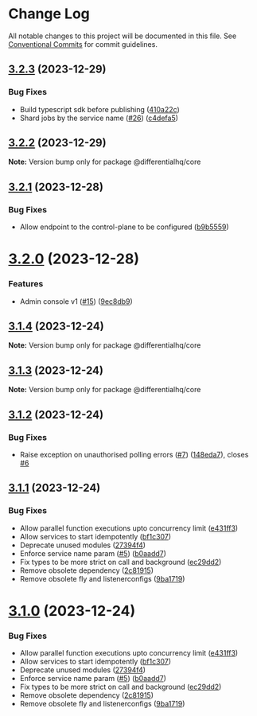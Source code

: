 # Change Log

All notable changes to this project will be documented in this file.
See [Conventional Commits](https://conventionalcommits.org) for commit guidelines.

## [3.2.3](https://github.com/differentialhq/differential/compare/v3.2.2...v3.2.3) (2023-12-29)


### Bug Fixes

* Build typescript sdk before publishing ([410a22c](https://github.com/differentialhq/differential/commit/410a22c4678785e1649051e5849cc76d12c63db9))
* Shard jobs by the service name ([#26](https://github.com/differentialhq/differential/issues/26)) ([c4defa5](https://github.com/differentialhq/differential/commit/c4defa5d63119cc16fb0a1e01a5e7148aa043327))





## [3.2.2](https://github.com/differentialhq/differential/compare/v3.2.1...v3.2.2) (2023-12-29)

**Note:** Version bump only for package @differentialhq/core





## [3.2.1](https://github.com/differentialhq/differential/compare/v3.2.0...v3.2.1) (2023-12-28)


### Bug Fixes

* Allow endpoint to the control-plane to be configured ([b9b5559](https://github.com/differentialhq/differential/commit/b9b5559b16b105ce2b7c77ba40e120f71d51566b))





# [3.2.0](https://github.com/differentialhq/differential/compare/v3.1.4...v3.2.0) (2023-12-28)


### Features

* Admin console v1 ([#15](https://github.com/differentialhq/differential/issues/15)) ([9ec8db9](https://github.com/differentialhq/differential/commit/9ec8db9122a8d1de4fa6ad7f3965ec09871652cc))





## [3.1.4](https://github.com/differentialhq/differential/compare/v3.1.3...v3.1.4) (2023-12-24)

**Note:** Version bump only for package @differentialhq/core





## [3.1.3](https://github.com/differentialhq/differential/compare/v3.1.2...v3.1.3) (2023-12-24)

**Note:** Version bump only for package @differentialhq/core





## [3.1.2](https://github.com/differentialhq/differential/compare/v3.1.1...v3.1.2) (2023-12-24)


### Bug Fixes

* Raise exception on unauthorised polling errors ([#7](https://github.com/differentialhq/differential/issues/7)) ([148eda7](https://github.com/differentialhq/differential/commit/148eda7aeda9bc7a44a9fa4e546d0ddc470fe2bf)), closes [#6](https://github.com/differentialhq/differential/issues/6)





## [3.1.1](https://github.com/differentialhq/differential/compare/v0.0.0...v3.1.1) (2023-12-24)


### Bug Fixes

* Allow parallel function executions upto concurrency limit ([e431ff3](https://github.com/differentialhq/differential/commit/e431ff3cd41bce61a460e2bc89858d526c25df85))
* Allow services to start idempotently ([bf1c307](https://github.com/differentialhq/differential/commit/bf1c3079f1e8c4be56f9953a42c20e829397d8e1))
* Deprecate unused modules ([27394f4](https://github.com/differentialhq/differential/commit/27394f46aa1b752568db4250d0f29205fc3c3d67))
* Enforce service name param ([#5](https://github.com/differentialhq/differential/issues/5)) ([b0aadd7](https://github.com/differentialhq/differential/commit/b0aadd7e43a6c65b40d250c227ec906d65ee2320))
* Fix types to be more strict on call and background ([ec29dd2](https://github.com/differentialhq/differential/commit/ec29dd2d75a3e9a1a950f17e914ba8300d925333))
* Remove obsolete dependency ([2c81915](https://github.com/differentialhq/differential/commit/2c81915383dcafeed14961207d9ffee4dff99c84))
* Remove obsolete fly and listenerconfigs ([9ba1719](https://github.com/differentialhq/differential/commit/9ba171922a0160f20b557bf5c85631c2a549a15a))





# [3.1.0](https://github.com/differentialHQ/differential/compare/v0.0.0...v3.1.0) (2023-12-24)


### Bug Fixes

* Allow parallel function executions upto concurrency limit ([e431ff3](https://github.com/differentialHQ/differential/commit/e431ff3cd41bce61a460e2bc89858d526c25df85))
* Allow services to start idempotently ([bf1c307](https://github.com/differentialHQ/differential/commit/bf1c3079f1e8c4be56f9953a42c20e829397d8e1))
* Deprecate unused modules ([27394f4](https://github.com/differentialHQ/differential/commit/27394f46aa1b752568db4250d0f29205fc3c3d67))
* Enforce service name param ([#5](https://github.com/differentialHQ/differential/issues/5)) ([b0aadd7](https://github.com/differentialHQ/differential/commit/b0aadd7e43a6c65b40d250c227ec906d65ee2320))
* Fix types to be more strict on call and background ([ec29dd2](https://github.com/differentialHQ/differential/commit/ec29dd2d75a3e9a1a950f17e914ba8300d925333))
* Remove obsolete dependency ([2c81915](https://github.com/differentialHQ/differential/commit/2c81915383dcafeed14961207d9ffee4dff99c84))
* Remove obsolete fly and listenerconfigs ([9ba1719](https://github.com/differentialHQ/differential/commit/9ba171922a0160f20b557bf5c85631c2a549a15a))

